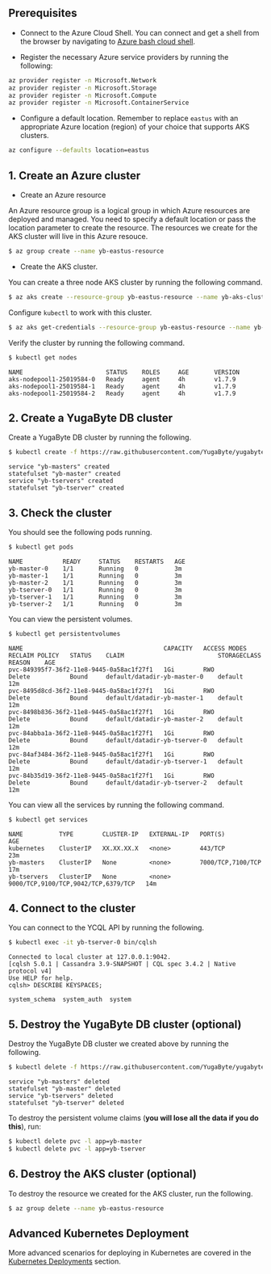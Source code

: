 ## Prerequisites

- Connect to the Azure Cloud Shell. You can connect and get a shell from the browser by navigating to [Azure bash cloud shell](https://shell.azure.com/bash).

- Register the necessary Azure service providers by running the following:

```sh
az provider register -n Microsoft.Network
az provider register -n Microsoft.Storage
az provider register -n Microsoft.Compute
az provider register -n Microsoft.ContainerService
```

- Configure a default location. Remember to replace `eastus` with an appropriate Azure location (region) of your choice that supports AKS clusters.

```sh
az configure --defaults location=eastus
```


## 1. Create an Azure cluster

- Create an Azure resource

An Azure resource group is a logical group in which Azure resources are deployed and managed. You need to specify a default location or pass the location parameter to create the resource. The resources we create for the AKS cluster will live in this Azure resouce.

```sh
$ az group create --name yb-eastus-resource
```

- Create the AKS cluster.

You can create a three node AKS cluster by running the following command.

```sh
$ az aks create --resource-group yb-eastus-resource --name yb-aks-cluster --node-count 3 --generate-ssh-keys
```

Configure `kubectl` to work with this cluster.

```sh
$ az aks get-credentials --resource-group yb-eastus-resource --name yb-aks-cluster
```

Verify the cluster by running the following command.

```sh
$ kubectl get nodes
```

```
NAME                       STATUS    ROLES     AGE       VERSION
aks-nodepool1-25019584-0   Ready     agent     4h        v1.7.9
aks-nodepool1-25019584-1   Ready     agent     4h        v1.7.9
aks-nodepool1-25019584-2   Ready     agent     4h        v1.7.9
```

## 2. Create a YugaByte DB cluster

Create a YugaByte DB cluster by running the following.

```sh
$ kubectl create -f https://raw.githubusercontent.com/YugaByte/yugabyte-db/master/cloud/kubernetes/yugabyte-statefulset.yaml
```

```
service "yb-masters" created
statefulset "yb-master" created
service "yb-tservers" created
statefulset "yb-tserver" created
```

## 3. Check the cluster

You should see the following pods running.

```sh
$ kubectl get pods
```

```
NAME           READY     STATUS    RESTARTS   AGE
yb-master-0    1/1       Running   0          3m
yb-master-1    1/1       Running   0          3m
yb-master-2    1/1       Running   0          3m
yb-tserver-0   1/1       Running   0          3m
yb-tserver-1   1/1       Running   0          3m
yb-tserver-2   1/1       Running   0          3m
```

You can view the persistent volumes.

```sh
$ kubectl get persistentvolumes
```

```
NAME                                       CAPACITY   ACCESS MODES   RECLAIM POLICY   STATUS    CLAIM                          STORAGECLASS   REASON    AGE
pvc-849395f7-36f2-11e8-9445-0a58ac1f27f1   1Gi        RWO            Delete           Bound     default/datadir-yb-master-0    default                  12m
pvc-8495d8cd-36f2-11e8-9445-0a58ac1f27f1   1Gi        RWO            Delete           Bound     default/datadir-yb-master-1    default                  12m
pvc-8498b836-36f2-11e8-9445-0a58ac1f27f1   1Gi        RWO            Delete           Bound     default/datadir-yb-master-2    default                  12m
pvc-84abba1a-36f2-11e8-9445-0a58ac1f27f1   1Gi        RWO            Delete           Bound     default/datadir-yb-tserver-0   default                  12m
pvc-84af3484-36f2-11e8-9445-0a58ac1f27f1   1Gi        RWO            Delete           Bound     default/datadir-yb-tserver-1   default                  12m
pvc-84b35d19-36f2-11e8-9445-0a58ac1f27f1   1Gi        RWO            Delete           Bound     default/datadir-yb-tserver-2   default                  12m
```

You can view all the services by running the following command.

```sh
$ kubectl get services
```

```
NAME          TYPE        CLUSTER-IP   EXTERNAL-IP   PORT(S)                               AGE
kubernetes    ClusterIP   XX.XX.XX.X   <none>        443/TCP                               23m
yb-masters    ClusterIP   None         <none>        7000/TCP,7100/TCP                     17m
yb-tservers   ClusterIP   None         <none>        9000/TCP,9100/TCP,9042/TCP,6379/TCP   14m
```

## 4. Connect to the cluster

You can connect to the YCQL API by running the following.

```sh
$ kubectl exec -it yb-tserver-0 bin/cqlsh
```

```
Connected to local cluster at 127.0.0.1:9042.
[cqlsh 5.0.1 | Cassandra 3.9-SNAPSHOT | CQL spec 3.4.2 | Native protocol v4]
Use HELP for help.
cqlsh> DESCRIBE KEYSPACES;

system_schema  system_auth  system
```

## 5. Destroy the YugaByte DB cluster (optional)

Destroy the YugaByte DB cluster we created above by running the following.

```sh
$ kubectl delete -f https://raw.githubusercontent.com/YugaByte/yugabyte-db/master/cloud/kubernetes/yugabyte-statefulset.yaml
```

```
service "yb-masters" deleted
statefulset "yb-master" deleted
service "yb-tservers" deleted
statefulset "yb-tserver" deleted
```

To destroy the persistent volume claims (**you will lose all the data if you do this**), run:

```sh
$ kubectl delete pvc -l app=yb-master
$ kubectl delete pvc -l app=yb-tserver
```

## 6. Destroy the AKS cluster (optional)

To destroy the resource we created for the AKS cluster, run the following.

```sh
$ az group delete --name yb-eastus-resource
```

## Advanced Kubernetes Deployment

More advanced scenarios for deploying in Kubernetes are covered in the [Kubernetes Deployments](../../../deploy/kubernetes/) section.
